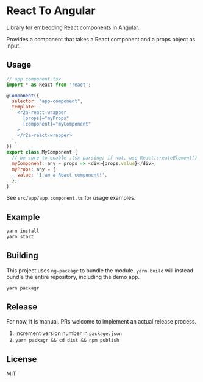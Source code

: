 # React To Angular

Library for embedding React components in Angular.

Provides a component that takes a React component and a props object as input.

## Usage

```javascript
// app.component.tsx
import * as React from 'react';

@Component({
  selector: "app-component",
  template: `
    <r2a-react-wrapper
      [props]="myProps"
      [component]="myComponent"
    >
    </r2a-react-wrapper>
  `,
))
export class MyComponent {
  // be sure to enable .tsx parsing; if not, use React.createElement()
  myComponent: any = props => <div>{props.value}</div>;
  myProps: any = {
    value: 'I am a React component!',
  };
}
```

See `src/app/app.component.ts` for usage examples.

## Example

```bash
yarn install
yarn start
```

## Building

This project uses `ng-packagr` to bundle the module. `yarn build` will instead bundle the entire repository, including the demo app.

```bash
yarn packagr
```

## Release

For now, it is manual. PRs welcome to implement an actual release process.

1. Increment version number in `package.json`
2. `yarn packagr && cd dist && npm publish`

## License

MIT
